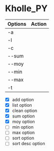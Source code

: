 # Kholle_PY


| Options       |  Action       |
| ------------- | ------------- |
| -a  |  |
| -l  |   |
| -c  |  |
| --sum  |   |
| --moy  |  |
| --min  |   |
| --max  |   |
| -t |  |









- [x] add option
- [x] list option
- [x] clean option
- [x] sum option
- [x] moy option
- [ ] min option
- [ ] max option
- [ ] sort option
- [ ] sort desc option
